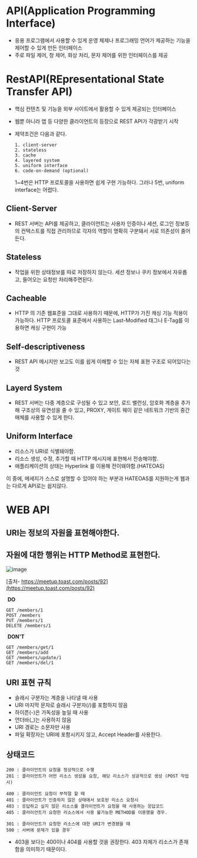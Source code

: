 # API(Application Programming Interface)

- 응용 프로그램에서 사용할 수 있게 운영 체제나 프로그래밍 언어가 제공하는 기능을 제어할 수 있게 만든 인터페이스
- 주로 파일 제어, 창 제어, 화상 처리, 문자 제어를 위한 인터페이스를 제공

# RestAPI(REpresentational State Transfer API)

- 핵심 컨텐츠 및 기능을 외부 사이트에서 활용할 수 있게 제공되는 인터페이스

- 웹뿐 아니라 앱 등 다양한 클라이언트의 등장으로 REST API가 각광받기 시작

- 제약조건은 다음과 같다. 

  ```
  1. client-server
  2. stateless
  3. cache
  4. layered system
  5. uniform interface
  6. code-on-demand (optional)
  ```

  1~4번은 HTTP 프로토콜을 사용하면 쉽게 구현 가능하다. 그러나 5번, uniform interface는 어렵다.

## **Client-Server**

- REST 서버는 API를 제공하고, 클라이언트는 사용자 인증이나 세션, 로그인 정보등의 컨텍스트를 직접 관리하므로 각자의 역할이 명확히 구분돼서 서로 의존성이 줄어든다.

## **Stateless**

- 작업을 위한 상태정보를 따로 저장하지 않는다. 세션 정보나 쿠키 정보에서 자유롭고, 들어오는 요청만 처리해주면된다.

## **Cacheable**

- HTTP 의 기존 웹표준을 그대로 사용하기 때문에, HTTP가 가진 캐싱 기능 적용이 가능하다. HTTP 프로토콜 표준에서 사용하는 Last-Modified 태그나 E-Tag를 이용하면 캐싱 구현이 가능

## **Self-descriptiveness**

- REST API 메시지만 보고도 이를 쉽게 이해할 수 있는 자체 표현 구조로 되어있다는 것

## **Layerd System**

- REST 서버는 다중 계층으로 구성될 수 있고 보안, 로드 밸런싱, 암호화 계층을 추가해 구조상의 유연성을 줄 수 있고, PROXY, 게이트 웨이 같은 네트워크 기반의 중간 매체를 사용할 수 있게 한다.

## **Uniform Interface**

- 리소스가 URI로 식별돼야함.
- 리소스 생성, 수정, 추가할 때 HTTP 메시지에 표현해서 전송해야함.
- 애플리케이션의 상태는 Hyperlink 를 이용해 전이돼야함.(HATEOAS)

이 중에, 메세지가 스스로 설명할 수 있어야 하는 부분과 HATEOAS를 지원하는게 웹과는 다르게 API로는 쉽지않다.

# WEB API 

## URI는 정보의 자원을 표현해야한다.

## 자원에 대한 행위는 HTTP Method로 표현한다.

![image](https://user-images.githubusercontent.com/37058233/122977639-7f32ac00-d34a-11eb-93ca-e643bbf59fc8.png)

[출처- https://meetup.toast.com/posts/92](https://meetup.toast.com/posts/92)

​	**DO**

```
GET /members/1
POST /members
PUT /members/1
DELETE /members/1
```

​	**DON'T**

```
GET /members/get/1
GET /members/add
GET /members/update/1
GET /members/del/1
```

## URI 표현 규칙

- 슬래시 구분자는 계층을 나타낼 때 사용
- URI 마지막 문자로 슬래시 구분자(/)를 포함하지 않음
- 하이픈(-)은 가독성을 높일 때 사용
- 언더바(_)는 사용하지 않음
- URI 경로는 소문자만 사용
- 파일 확장자는 URI에 포함시키지 않고, Accept Header를 사용한다.

## 상태코드

```
200 : 클라이언트의 요청을 정상적으로 수행 
201 : 클라이언트가 어떤 리소스 생성을 요청, 해당 리소스가 성공적으로 생성 (POST 작업 시)

400 : 클라이언트 요청이 부적절 할 때
401 : 클라이언트가 인증하지 않은 상태에서 보호된 리소스 요청시
403 : 응답하고 싶지 않은 리소스를 클라이언트가 요청을 때 사용하는 응답코드 
405 : 클라이언트가 요청한 리소스에서 사용 불가능한 METHOD를 이용했을 경우.

301 : 클라이언트가 요청한 리소스에 대한 URI가 변경됐을 때
500 : 서버에 문제가 있을 경우`
```

- 403을 보다는 400이나 404를 사용할 것을 권장한다. 403 자체가 리소스가 존재함을 의미하기 때문이다.

